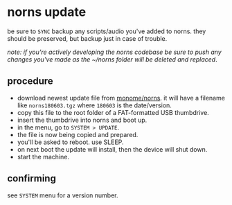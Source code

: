 ---
---

# norns update

be sure to `SYNC` backup any scripts/audio you've added to norns. they should be preserved, but backup just in case of trouble.

_note: if you're actively developing the norns codebase be sure to push any changes you've made as the ~/norns folder will be deleted and replaced_.

## procedure

- download newest update file from [monome/norns](https://github.com/monome/norns/releases). it will have a filename like `norns180603.tgz` where `180603` is the date/version.
- copy this file to the root folder of a FAT-formatted USB thumbdrive.
- insert the thumbdrive into norns and boot up.
- in the menu, go to `SYSTEM > UPDATE`.
- the file is now being copied and prepared.
- you'll be asked to reboot. use SLEEP.
- on next boot the update will install, then the device will shut down.
- start the machine.

## confirming

see `SYSTEM` menu for a version number.
